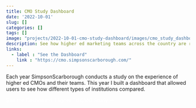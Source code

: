 ```yaml
---
title: CMO Study Dashboard
date: '2022-10-01'
slug: []
categories: []
tags: []
image: "projects/2022-10-01-cmo-study-dashboard/images/cmo_study_dashboard.png"
description: See how higher ed marketing teams across the country are resourced.
links:
  - label : "See the Dashboard"
    link : "https://cmo.simpsonscarborough.com/"
---
```

Each year SimpsonScarborough conducts a study on the experience of higher ed CMOs and their teams. This year I built a dashboard that allowed users to see how different types of institutions compared.

<a style = "color:white; text-decoration:none;" href="https://cmo.simpsonscarborough.com/">See the Dashboard: Higher Ed CMO Study →</a>